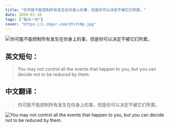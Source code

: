 ```yaml
---
title: "你可能不能控制所有发生在你身上的事，但是你可以决定不被它们所累。"
date: 2020-01-10
tags: ["每日一句"]
cover: "https://i.imgur.com/dYs7cNp.jpg"
---
```


![你可能不能控制所有发生在你身上的事，但是你可以决定不被它们所累。](https://i.imgur.com/A850eiy.jpg)

## 英文短句：
> You may not control all the events that happen to you, but you can decide not to be reduced by them.

<!--more-->

## 中文翻译：
> 你可能不能控制所有发生在你身上的事，但是你可以决定不被它们所累。

![You may not control all the events that happen to you, but you can decide not to be reduced by them.](https://i.imgur.com/kiMh8EU.jpg)

